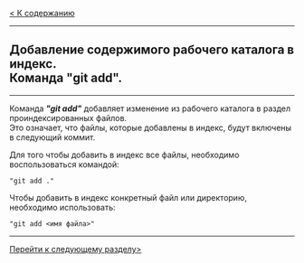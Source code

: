[< К содержанию](readme.md)
___
## Добавление содержимого рабочего каталога в индекс. <br/>Команда "git add".
___

Команда ***"git add"*** добавляет изменение из рабочего каталога в раздел проиндексированных файлов.<br/> Это означает, что файлы, которые добавлены в индекс, будут включены в следующий коммит. 

Для того чтобы добавить в индекс все файлы, необходимо воспользоваться командой:
```
"git add ."
```

Чтобы добавить в индекс конкретный файл или директорию, необходимо использовать:
```
"git add <имя файла>"
```
___
[Перейти к следующему разделу>](./gitstatus.md)